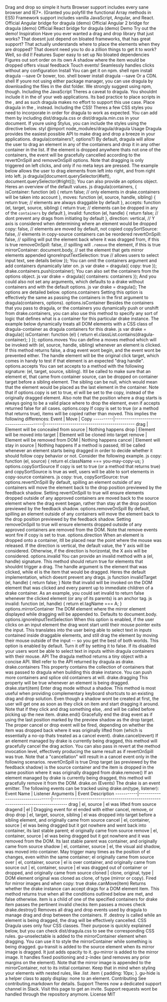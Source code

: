Drag and drop so simple it hurts Browser support includes every sane browser and IE7+. (Granted you polyfill the functional Array methods in ES5) Framework support includes vanilla JavaScript, Angular, and React. Official Angular bridge for dragula (demo) Official Angular 2 bridge for dragula (demo) Official React bridge for dragula (demo) Demo Try out the demo! Inspiration Have you ever wanted a drag and drop library that just works? That doesnt just depend on bloated frameworks, that has great support? That actually understands where to place the elements when they are dropped? That doesnt need you to do a zillion things to get it to work? Well, so did I! Features Super easy to set up No bloated dependencies Figures out sort order on its own A shadow where the item would be dropped offers visual feedback Touch events! Seamlessly handles clicks without any configuration Install You can get it on npm. shell npm install dragula --save Or bower, too. shell bower install dragula --save Or a CDN. shell <script src=https://cdnjs.cloudflare.com/ajax/libs/dragula/$VERSION/dragula.min.js></script> If youre not using either package manager, you can use dragula by downloading the files in the dist folder. We strongly suggest using npm, though. Including the JavaScript Theres a caveat to dragula. You shouldnt include it in the <head> of your web applications. Its bad practice to place scripts in the <head>, and as such dragula makes no effort to support this use case. Place dragula in the <body>, instead. Including the CSS! Theres a few CSS styles you need to incorporate in order for dragula to work as expected. You can add them by including dist/dragula.css or dist/dragula.min.css in your document. If youre using Stylus, you can include the styles using the directive below. styl @import node_modules/dragula/dragula Usage Dragula provides the easiest possible API to make drag and drop a breeze in your applications. dragula(containers?, options?) By default, dragula will allow the user to drag an element in any of the containers and drop it in any other container in the list. If the element is dropped anywhere thats not one of the containers, the event will be gracefully cancelled according to the revertOnSpill and removeOnSpill options. Note that dragging is only triggered on left clicks, and only if no meta keys are pressed. The example below allows the user to drag elements from left into right, and from right into left. js dragula([document.querySelector(#left), document.querySelector(#right)]); You can also provide an options object. Heres an overview of the default values. js dragula(containers, { isContainer: function (el) { return false; // only elements in drake.containers will be taken into account }, moves: function (el, source, handle, sibling) { return true; // elements are always draggable by default }, accepts: function (el, target, source, sibling) { return true; // elements can be dropped in any of the `containers` by default }, invalid: function (el, handle) { return false; // dont prevent any drags from initiating by default }, direction: vertical, // Y axis is considered when determining where an element would be dropped copy: false, // elements are moved by default, not copied copySortSource: false, // elements in copy-source containers can be reordered revertOnSpill: false, // spilling will put the element back where it was dragged from, if this is true removeOnSpill: false, // spilling will `.remove` the element, if this is true mirrorContainer: document.body, // set the element that gets mirror elements appended ignoreInputTextSelection: true // allows users to select input text, see details below }); You can omit the containers argument and add containers dynamically later on. js var drake = dragula({ copy: true }); drake.containers.push(container); You can also set the containers from the options object. js var drake = dragula({ containers: containers }); And you could also not set any arguments, which defaults to a drake without containers and with the default options. js var drake = dragula(); The options are detailed below. options.containers Setting this option is effectively the same as passing the containers in the first argument to dragula(containers, options). options.isContainer Besides the containers that you pass to dragula, or the containers you dynamically push or unshift from drake.containers, you can also use this method to specify any sort of logic that defines what is a container for this particular drake instance. The example below dynamically treats all DOM elements with a CSS class of dragula-container as dragula containers for this drake. js var drake = dragula({ isContainer: function (el) { return el.classList.contains(dragula-container); } }); options.moves You can define a moves method which will be invoked with (el, source, handle, sibling) whenever an element is clicked. If this method returns false, a drag event wont begin, and the event wont be prevented either. The handle element will be the original click target, which comes in handy to test if that element is an expected "drag handle". options.accepts You can set accepts to a method with the following signature: (el, target, source, sibling). Itll be called to make sure that an element el, that came from container source, can be dropped on container target before a sibling element. The sibling can be null, which would mean that the element would be placed as the last element in the container. Note that if options.copy is set to true, el will be set to the copy, instead of the originally dragged element. Also note that the position where a drag starts is always going to be a valid place where to drop the element, even if accepts returned false for all cases. options.copy If copy is set to true (or a method that returns true), items will be copied rather than moved. This implies the following differences: Event | Move | Copy ----------|------------------------------------------|--------------------------------------------- drag | Element will be concealed from source | Nothing happens drop | Element will be moved into target | Element will be cloned into target remove | Element will be removed from DOM | Nothing happens cancel | Element will stay in source | Nothing happens If a method is passed, itll be called whenever an element starts being dragged in order to decide whether it should follow copy behavior or not. Consider the following example. js copy: function (el, source) { return el.className === you-may-copy-us; } options.copySortSource If copy is set to true (or a method that returns true) and copySortSource is true as well, users will be able to sort elements in copy-source containers. js copy: true, copySortSource: true options.revertOnSpill By default, spilling an element outside of any containers will move the element back to the drop position previewed by the feedback shadow. Setting revertOnSpill to true will ensure elements dropped outside of any approved containers are moved back to the source element where the drag event began, rather than stay at the drop position previewed by the feedback shadow. options.removeOnSpill By default, spilling an element outside of any containers will move the element back to the drop position previewed by the feedback shadow. Setting removeOnSpill to true will ensure elements dropped outside of any approved containers are removed from the DOM. Note that remove events wont fire if copy is set to true. options.direction When an element is dropped onto a container, itll be placed near the point where the mouse was released. If the direction is vertical, the default value, the Y axis will be considered. Otherwise, if the direction is horizontal, the X axis will be considered. options.invalid You can provide an invalid method with a (el, handle) signature. This method should return true for elements that shouldnt trigger a drag. The handle argument is the element that was clicked, while el is the item that would be dragged. Heres the default implementation, which doesnt prevent any drags. js function invalidTarget (el, handle) { return false; } Note that invalid will be invoked on the DOM element that was clicked and every parent up to immediate children of a drake container. As an example, you could set invalid to return false whenever the clicked element (or any of its parents) is an anchor tag. js invalid: function (el, handle) { return el.tagName === A; } options.mirrorContainer The DOM element where the mirror element displayed while dragging will be appended to. Defaults to document.body. options.ignoreInputTextSelection When this option is enabled, if the user clicks on an input element the drag wont start until their mouse pointer exits the input. This translates into the user being able to select text in inputs contained inside draggable elements, and still drag the element by moving their mouse outside of the input -- so you get the best of both worlds. This option is enabled by default. Turn it off by setting it to false. If its disabled your users wont be able to select text in inputs within dragula containers with their mouse. API The dragula method returns a tiny object with a concise API. Well refer to the API returned by dragula as drake. drake.containers This property contains the collection of containers that was passed to dragula when building this drake instance. You can push more containers and splice old containers at will. drake.dragging This property will be true whenever an element is being dragged. drake.start(item) Enter drag mode without a shadow. This method is most useful when providing complementary keyboard shortcuts to an existing drag and drop solution. Even though a shadow wont be created at first, the user will get one as soon as they click on item and start dragging it around. Note that if they click and drag something else, .end will be called before picking up the new item. drake.end() Gracefully end the drag event as if using the last position marked by the preview shadow as the drop target. The proper cancel or drop event will be fired, depending on whether the item was dropped back where it was originally lifted from (which is essentially a no-op thats treated as a cancel event). drake.cancel(revert) If an element managed by drake is currently being dragged, this method will gracefully cancel the drag action. You can also pass in revert at the method invocation level, effectively producing the same result as if revertOnSpill was true. Note that a "cancellation" will result in a cancel event only in the following scenarios. revertOnSpill is true Drop target (as previewed by the feedback shadow) is the source container and the item is dropped in the same position where it was originally dragged from drake.remove() If an element managed by drake is currently being dragged, this method will gracefully remove it from the DOM. drake.on (Events) The drake is an event emitter. The following events can be tracked using drake.on(type, listener): Event Name | Listener Arguments | Event Description -----------|----------------------------------|------------------------------------------------------------------------------------- drag | el, source | el was lifted from source dragend | el | Dragging event for el ended with either cancel, remove, or drop drop | el, target, source, sibling | el was dropped into target before a sibling element, and originally came from source cancel | el, container, source | el was being dragged but it got nowhere and went back into container, its last stable parent; el originally came from source remove | el, container, source | el was being dragged but it got nowhere and it was removed from the DOM. Its last stable parent was container, and originally came from source shadow | el, container, source | el, the visual aid shadow, was moved into container. May trigger many times as the position of el changes, even within the same container; el originally came from source over | el, container, source | el is over container, and originally came from source out | el, container, source | el was dragged out of container or dropped, and originally came from source cloned | clone, original, type | DOM element original was cloned as clone, of type (mirror or copy). Fired for mirror images and when copy: true drake.canMove(item) Returns whether the drake instance can accept drags for a DOM element item. This method returns true when all the conditions outlined below are met, and false otherwise. item is a child of one of the specified containers for drake item passes the pertinent invalid checks item passes a moves check drake.destroy() Removes all drag and drop events used by dragula to manage drag and drop between the containers. If .destroy is called while an element is being dragged, the drag will be effectively cancelled. CSS Dragula uses only four CSS classes. Their purpose is quickly explained below, but you can check dist/dragula.css to see the corresponding CSS rules. gu-unselectable is added to the mirrorContainer element when dragging. You can use it to style the mirrorContainer while something is being dragged. gu-transit is added to the source element when its mirror image is dragged. It just adds opacity to it. gu-mirror is added to the mirror image. It handles fixed positioning and z-index (and removes any prior margins on the element). Note that the mirror image is appended to the mirrorContainer, not to its initial container. Keep that in mind when styling your elements with nested rules, like .list .item { padding: 10px; }. gu-hide is a helper class to apply display: none to an element. Contributing See contributing.markdown for details. Support Theres now a dedicated support channel in Slack. Visit this page to get an invite. Support requests wont be handled through the repository anymore. License MIT